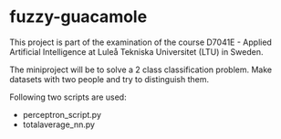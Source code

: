 # fuzzy-guacamole
This project is part of the examination of the course D7041E - Applied Artificial Intelligence at Luleå Tekniska Universitet (LTU) in Sweden.

The miniproject will be to solve a 2 class classification problem. Make datasets with two people and try to distinguish them.

Following two scripts are used:
- perceptron_script.py
- totalaverage_nn.py
